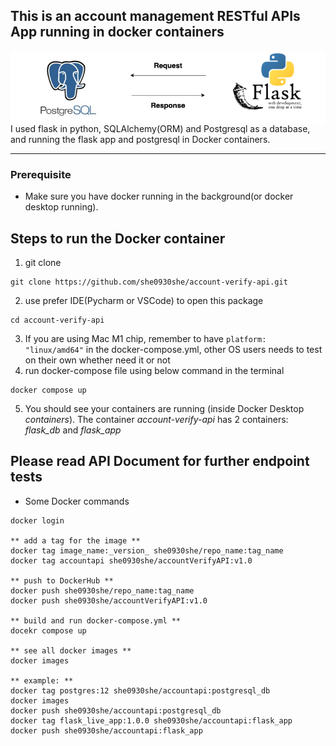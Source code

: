 
## This is an account management RESTful APIs App running in docker containers
<img src="data-flow.drawio.png"
     alt="Markdown data flow"
     style="float: left; margin-right: 10px;" />

I used flask in python, SQLAlchemy(ORM) and Postgresql as a database, and running the flask app and postgresql in Docker containers.  




---

### Prerequisite
- Make sure you have docker running in the background(or docker desktop running).  


## Steps to run the Docker container
1. git clone 
```commandline
git clone https://github.com/she0930she/account-verify-api.git
```
2. use prefer IDE(Pycharm or VSCode) to open this package
```commandline
cd account-verify-api
```
3. If you are using Mac M1 chip, remember to have `platform: "linux/amd64"`
in the docker-compose.yml, other OS users needs to test on their own whether
need it or not
4. run docker-compose file using below command in the terminal
```commandline
docker compose up
```
5. You should see your containers are running (inside Docker Desktop *containers*). 
The container *account-verify-api* has 2 containers: *flask_db* and *flask_app*


## Please read API Document for further endpoint tests



- Some Docker commands
```commandline
docker login

** add a tag for the image **
docker tag image_name:_version_ she0930she/repo_name:tag_name
docker tag accountapi she0930she/accountVerifyAPI:v1.0

** push to DockerHub **
docker push she0930she/repo_name:tag_name
docker push she0930she/accountVerifyAPI:v1.0

** build and run docker-compose.yml **
docekr compose up 

** see all docker images **
docker images

** example: **
docker tag postgres:12 she0930she/accountapi:postgresql_db 
docker images
docker push she0930she/accountapi:postgresql_db
docker tag flask_live_app:1.0.0 she0930she/accountapi:flask_app
docker push she0930she/accountapi:flask_app
```